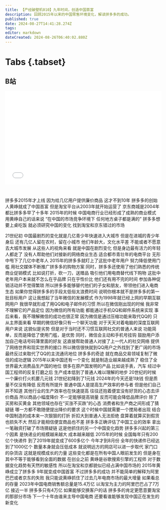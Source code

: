 ```yaml
---
title: 【产经破壁机010】九年时间，创造中国首富
description: 回顾2015年以来的中国零售环境变化，解读拼多多的成功。
published: true
date: 2024-08-27T14:41:28.274Z
tags: 
editor: markdown
dateCreated: 2024-08-26T06:40:02.880Z
---
```


# Tabs {.tabset}

## B站

<div style="position: relative; padding: 30% 45%;">
<iframe style="position: absolute; width: 100%; height: 100%; left: 0; top: 0;" src="//player.bilibili.com/player.html?&bvid=BV1QBWZeiExK&page=1&as_wide=1&high_quality=1&danmaku=1&autoplay=0" scrolling="no" border="0" frameborder="no" framespacing="0" allowfullscreen="true"></iframe>
</div>


#

拼多多2015年才上线
因为给几亿用户提供廉价商品
这才不到10年
拼多多的创始人黄峥就成了中国首富
但是淘宝平台从2003年就开始运营了
京东商城是2004年
都比拼多多早了十多年
2015年的时候
中国电商行业已经形成了成熟的商业模式
用黄峥自己的话来说
“在中国的市场竞争环境下
任何地方桌子都是满的”
拼多多想要上桌吃饭
就必须研究中国的变化
找到淘宝和京东错过的市场

21世纪初
中国最剧烈的变化就是几亿青少年快速进入大城市
但是在进城的青少年身后
还有几亿人留在农村，留在小城市
他们年龄大，文化水平差
不能或者不愿意去大城市发展
从这些人的视角来看
就是中国在剧烈变化
但是身边最有活力的年轻人都走了
没有人帮助他们对接新的网络商业生态
适合都市青壮年的电商平台
无形中甩下了几亿中老年人
2015年的拼多多就盯上了这批中老年用户
努力降低使用门槛
用社交媒体不断推广拼多多的购物方案
同时，拼多多还使用了他们熟悉的传统商业促销模式
比如说打折，砍一刀，送赠品
吸引他们用电商替代线下购物
这批中老年用户本来就不怎么在乎品牌
只在乎性价比
他们还有用不完的时间
参加各种促销活动并不觉得繁琐
所以拼多多能够替代他们的子女和朋友，带领他们进入电商生态
如果你觉得拼多多的手段太低俗太浪费时间
说明你根本就不是拼多多的第一批目标用户
这让我想起了当年微信的发展模式
作为1998年就已经上网的早期互联网用户
我很早就形成了用QQ和电子邮件的习惯
所以在微信刚出现的时候
我非常不理解它的产品定位
因为微信的所有功能
都能通过手机QQ和邮件系统来实现
事后来看，我不理解微信的成功也很正常
因为微信是通过压缩功能来取代QQ的
只从主界面来看
早期的微信好像只有一个聊天功能
对于天天对着电脑的深度互联网用户来说
这貌似是劣势
但是对于当时还不习惯互联网社交的普通人来说
功能简单，反而是降低了使用门槛，是优势
同时，微信会主动和手机号挂钩
鼓励用户添加自己电话号码簿里面的好友
这直接帮助普通人对接了上一代人的社交网络
提供了网络世界和现实世界的接口
所以微信很快就到QQ用户之外找到了更广阔的市场
最终反过来取代了QQ的主流通讯地位
拼多多的奇迹
就在商品交易领域复制了微信的成功逻辑
2015年以来中国还有一个变化
就是制造业越来越成熟了
稳住了全世界最大消费品生产国的地位
很多在原产国发明的产品
比如说手表，汽车
经过中国工程师的反复打磨之后
生产成本低到了普通人难以理解的地步
20世纪的时候
一个廉价打火机要几元钱
21世纪初降到了1元钱
2024年的今天还是1块钱
但是质量不仅没有降低
反而有所提升
普通中国人是提高生产效率的参与者
但是他们自己并不知道
其他行业的生产效率也在快速提高
往往还抱着便宜没有好货的心态去评价商品
所以商品小幅度降价
不一定能够提高销量
反而可能会降低品牌评价
除了买房和买黄金
其他领域也存在“买涨不买跌”的心态
消费者和生产商之间形成了猜疑链
哪一方都不敢随便提出降价的要求
这个时候中国就需要一个搅局者出现
结合中国制造的成本来一次狠狠的打折
折扣大到普通人无法拒绝
盘算着就算买到假货也损失不大
然后才能相信便宜商品也不差
拼多多正确评估了中国工业的效率
拿出一笔融资打破了市场猜疑链
这是他抓住的另一个中国变化趋势
拼多多兴起的第三个因素
是快递业的规模越来越大
成本越来越低
2015年的时候
全国每年只有200亿个快递件
到了2019年就变成了600多亿个
今年才到8月份
全年的快递件已经达到了1000亿个
数量本身就会压低成本
就说明远方的网店可以进一步取代
家门口的杂货店
这就是规模成长的力量
这些变化都是在所有中国人眼前发生的
但是身在其中不等于能够看到全面的数据
在创业之前
黄峥是谷歌搜索引擎的工程师
对于数据变化趋势有天然的敏感性
所以在淘宝和京都貌似已经占满中国市场的
2015年黄峥成立了拼多多
9年就变成中国首富
不过拼多多的成功
并不能简单的解释为阿里巴巴或者京东的失败
我只能说黄峥抓住了过去几年电商市场的最大增量
如果看总的存量
2023年中国电商销售额总量是15.4万亿
以淘宝为主力的阿里巴巴占了7万亿
接近一半
拼多多只有4万亿
如果能够交换客户的话
拼多多的肯定更愿意要淘宝的那部分市场
下一个十年由谁来主导中国电商
还要看谁能够发现中国正在发生的新变化